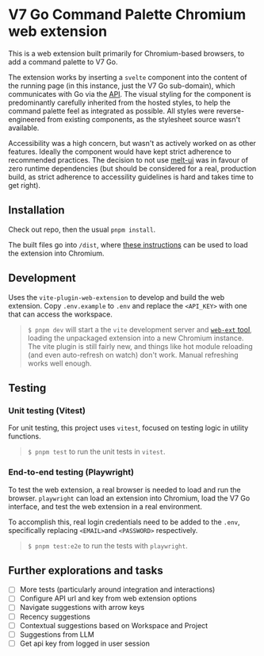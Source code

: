 # V7 Go Command Palette Chromium web extension

This is a web extension built primarily for Chromium-based browsers, to add a command palette to V7 Go.

The extension works by inserting a `svelte` component into the content of the running page (in this instance, just the V7 Go sub-domain), which communicates with Go via the [API](https://docs.go.v7labs.com). The visual styling for the component is predominantly carefully inherited from the hosted styles, to help the command palette feel as integrated as possible. All styles were reverse-engineered from existing components, as the stylesheet source wasn't available.

Accessibility was a high concern, but wasn't as actively worked on as other features. Ideally the component would have kept strict adherence to recommended practices. The decision to not use [melt-ui](https://melt-ui.com/) was in favour of zero runtime dependencies (but should be considered for a real, production build, as strict adherence to accessility guidelines is hard and takes time to get right).

## Installation

Check out repo, then the usual `pnpm install`.

The built files go into `/dist`, where [these instructions](https://developer.chrome.com/docs/extensions/get-started/tutorial/hello-world#load-unpacked) can be used to load the extension into Chromium.

## Development

Uses the `vite-plugin-web-extension` to develop and build the web extension. Copy `.env.example` to `.env` and replace the `<API_KEY>` with one that can access the workspace.

> `$ pnpm dev` will start a the `vite` development server and [`web-ext` tool](https://github.com/mozilla/web-ext), loading the unpackaged extension into a new Chromium instance. The vite plugin is still fairly new, and things like hot module reloading (and even auto-refresh on watch) don't work. Manual refreshing works well enough.

## Testing

### Unit testing (Vitest)

For unit testing, this project uses `vitest`, focused on testing logic in utility functions.

> `$ pnpm test` to run the unit tests in `vitest`.

### End-to-end testing (Playwright)

To test the web extension, a real browser is needed to load and run the browser. `playwright` can load an extension into Chromium, load the V7 Go interface, and test the web extension in a real environment.

To accomplish this, real login credentials need to be added to the `.env`, specifically replacing `<EMAIL>`and `<PASSWORD>` respectively.

> `$ pnpm test:e2e` to run the tests with `playwright`.

## Further explorations and tasks

- [ ] More tests (particularly around integration and interactions)
- [ ] Configure API url and key from web extension options
- [ ] Navigate suggestions with arrow keys
- [ ] Recency suggestions
- [ ] Contextual suggestions based on Workspace and Project
- [ ] Suggestions from LLM
- [ ] Get api key from logged in user session
